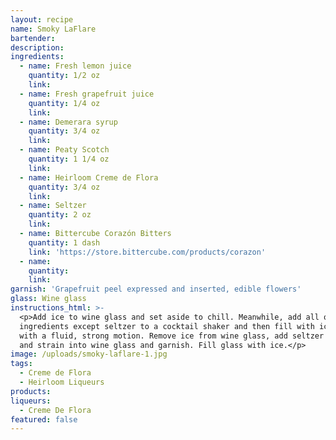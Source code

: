 ```yaml
---
layout: recipe
name: Smoky LaFlare
bartender:
description:
ingredients:
  - name: Fresh lemon juice
    quantity: 1/2 oz
    link:
  - name: Fresh grapefruit juice
    quantity: 1/4 oz
    link:
  - name: Demerara syrup
    quantity: 3/4 oz
    link:
  - name: Peaty Scotch
    quantity: 1 1/4 oz
    link:
  - name: Heirloom Creme de Flora
    quantity: 3/4 oz
    link:
  - name: Seltzer
    quantity: 2 oz
    link:
  - name: Bittercube Corazón Bitters
    quantity: 1 dash
    link: 'https://store.bittercube.com/products/corazon'
  - name:
    quantity:
    link:
garnish: 'Grapefruit peel expressed and inserted, edible flowers'
glass: Wine glass
instructions_html: >-
  <p>Add ice to wine glass and set aside to chill. Meanwhile, add all of the
  ingredients except seltzer to a cocktail shaker and then fill with ice. Shake
  with a fluid, strong motion. Remove ice from wine glass, add seltzer to shaker
  and strain into wine glass and garnish. Fill glass with ice.</p>
image: /uploads/smoky-laflare-1.jpg
tags:
  - Creme de Flora
  - Heirloom Liqueurs
products:
liqueurs: 
  - Creme De Flora
featured: false
---
```


